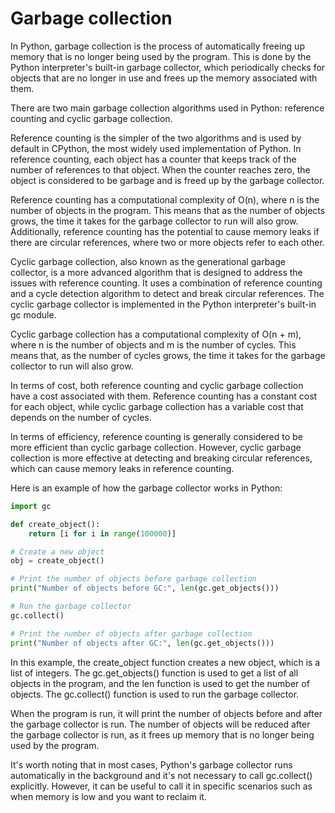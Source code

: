 # Garbage collection

In Python, garbage collection is the process of automatically freeing up memory that is no longer being used by the program. This is done by the Python interpreter's built-in garbage collector, which periodically checks for objects that are no longer in use and frees up the memory associated with them.

There are two main garbage collection algorithms used in Python: reference counting and cyclic garbage collection.

Reference counting is the simpler of the two algorithms and is used by default in CPython, the most widely used implementation of Python. In reference counting, each object has a counter that keeps track of the number of references to that object. When the counter reaches zero, the object is considered to be garbage and is freed up by the garbage collector.

Reference counting has a computational complexity of O(n), where n is the number of objects in the program. This means that as the number of objects grows, the time it takes for the garbage collector to run will also grow. Additionally, reference counting has the potential to cause memory leaks if there are circular references, where two or more objects refer to each other.

Cyclic garbage collection, also known as the generational garbage collector, is a more advanced algorithm that is designed to address the issues with reference counting. It uses a combination of reference counting and a cycle detection algorithm to detect and break circular references. The cyclic garbage collector is implemented in the Python interpreter's built-in gc module.

Cyclic garbage collection has a computational complexity of O(n + m), where n is the number of objects and m is the number of cycles. This means that, as the number of cycles grows, the time it takes for the garbage collector to run will also grow.

In terms of cost, both reference counting and cyclic garbage collection have a cost associated with them. Reference counting has a constant cost for each object, while cyclic garbage collection has a variable cost that depends on the number of cycles.

In terms of efficiency, reference counting is generally considered to be more efficient than cyclic garbage collection. However, cyclic garbage collection is more effective at detecting and breaking circular references, which can cause memory leaks in reference counting.

Here is an example of how the garbage collector works in Python:

```python
import gc

def create_object():
    return [i for i in range(100000)]

# Create a new object
obj = create_object()

# Print the number of objects before garbage collection
print("Number of objects before GC:", len(gc.get_objects()))

# Run the garbage collector
gc.collect()

# Print the number of objects after garbage collection
print("Number of objects after GC:", len(gc.get_objects()))
```

In this example, the create\_object function creates a new object, which is a list of integers. The gc.get\_objects() function is used to get a list of all objects in the program, and the len function is used to get the number of objects. The gc.collect() function is used to run the garbage collector.

When the program is run, it will print the number of objects before and after the garbage collector is run. The number of objects will be reduced after the garbage collector is run, as it frees up memory that is no longer being used by the program.

It's worth noting that in most cases, Python's garbage collector runs automatically in the background and it's not necessary to call gc.collect() explicitly. However, it can be useful to call it in specific scenarios such as when memory is low and you want to reclaim it.
